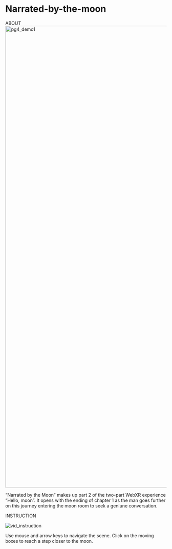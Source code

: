 # Narrated-by-the-moon

ABOUT
<img width="1440" alt="pg4_demo1" src="https://user-images.githubusercontent.com/111608674/200978165-56fe1f0d-e262-4174-9210-48191f9dce07.png">

“Narrated by the Moon” makes up part 2 of the two-part WebXR experience “Hello, moon”. 
It opens with the ending of chapter 1 as the man goes further on this journey entering 
the moon room to seek a geniune conversation.

INSTRUCTION 

![vid_instruction](https://user-images.githubusercontent.com/111608674/200978368-c6988fc6-77a0-4f14-91c7-6f22ea432a35.png)

Use mouse and arrow keys to navigate the scene. Click on the moving boxes to reach a step closer to the moon. 
